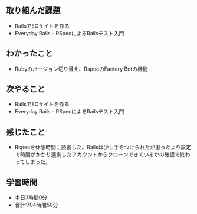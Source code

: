 ## 取り組んだ課題
- RailsでECサイトを作る
- Everyday Rails - RSpecによるRailsテスト入門
## わかったこと
- Rubyのバージョン切り替え、RspecのFactory Botの機能
## 次やること
- RailsでECサイトを作る
- Everyday Rails - RSpecによるRailsテスト入門
## 感じたこと
- Rspecを休憩時間に読書した。Railsは少し手をつけられたが思ったより設定で時間がかかり連携したアカウントからクローンできているかの確認で終わってしまった。
## 学習時間
- 本日3時間0分<br>
- 合計:704時間50分

